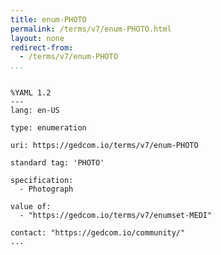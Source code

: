 ```yaml
---
title: enum-PHOTO
permalink: /terms/v7/enum-PHOTO.html
layout: none
redirect-from:
  - /terms/v7/enum-PHOTO
...
```


```

%YAML 1.2
---
lang: en-US

type: enumeration

uri: https://gedcom.io/terms/v7/enum-PHOTO

standard tag: 'PHOTO'

specification:
  - Photograph

value of:
  - "https://gedcom.io/terms/v7/enumset-MEDI"

contact: "https://gedcom.io/community/"
...

```
